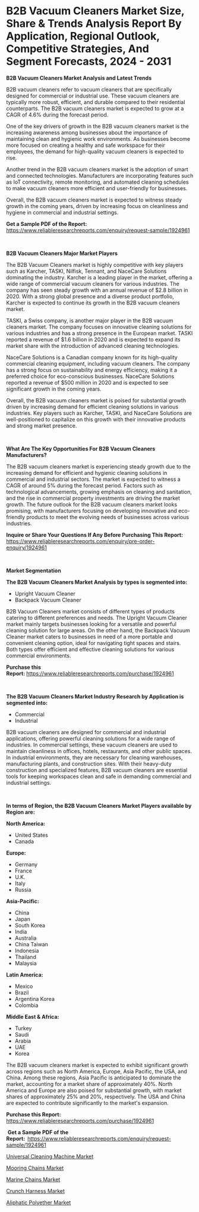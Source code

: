 <p><h1>B2B Vacuum Cleaners Market Size, Share & Trends Analysis Report By Application, Regional Outlook, Competitive Strategies, And Segment Forecasts, 2024 - 2031</h1></p><p><strong>B2B Vacuum Cleaners Market Analysis and Latest Trends</strong></p>
<p><p>B2B vacuum cleaners refer to vacuum cleaners that are specifically designed for commercial or industrial use. These vacuum cleaners are typically more robust, efficient, and durable compared to their residential counterparts. The B2B vacuum cleaners market is expected to grow at a CAGR of 4.6% during the forecast period.</p><p>One of the key drivers of growth in the B2B vacuum cleaners market is the increasing awareness among businesses about the importance of maintaining clean and hygienic work environments. As businesses become more focused on creating a healthy and safe workspace for their employees, the demand for high-quality vacuum cleaners is expected to rise.</p><p>Another trend in the B2B vacuum cleaners market is the adoption of smart and connected technologies. Manufacturers are incorporating features such as IoT connectivity, remote monitoring, and automated cleaning schedules to make vacuum cleaners more efficient and user-friendly for businesses.</p><p>Overall, the B2B vacuum cleaners market is expected to witness steady growth in the coming years, driven by increasing focus on cleanliness and hygiene in commercial and industrial settings.</p></p>
<p><strong>Get a Sample PDF of the Report:&nbsp;</strong> <a href="https://www.reliableresearchreports.com/enquiry/request-sample/1924961">https://www.reliableresearchreports.com/enquiry/request-sample/1924961</a></p>
<p>&nbsp;</p>
<p><strong>B2B Vacuum Cleaners Major Market Players</strong></p>
<p><p>The B2B Vacuum Cleaners market is highly competitive with key players such as Karcher, TASKI, Nilfisk, Tennant, and NaceCare Solutions dominating the industry. Karcher is a leading player in the market, offering a wide range of commercial vacuum cleaners for various industries. The company has seen steady growth with an annual revenue of $2.8 billion in 2020. With a strong global presence and a diverse product portfolio, Karcher is expected to continue its growth in the B2B vacuum cleaners market.</p><p>TASKI, a Swiss company, is another major player in the B2B vacuum cleaners market. The company focuses on innovative cleaning solutions for various industries and has a strong presence in the European market. TASKI reported a revenue of $1.6 billion in 2020 and is expected to expand its market share with the introduction of advanced cleaning technologies.</p><p>NaceCare Solutions is a Canadian company known for its high-quality commercial cleaning equipment, including vacuum cleaners. The company has a strong focus on sustainability and energy efficiency, making it a preferred choice for eco-conscious businesses. NaceCare Solutions reported a revenue of $500 million in 2020 and is expected to see significant growth in the coming years.</p><p>Overall, the B2B vacuum cleaners market is poised for substantial growth driven by increasing demand for efficient cleaning solutions in various industries. Key players such as Karcher, TASKI, and NaceCare Solutions are well-positioned to capitalize on this growth with their innovative products and strong market presence.</p></p>
<p>&nbsp;</p>
<p><strong>What Are The Key Opportunities For B2B Vacuum Cleaners Manufacturers?</strong></p>
<p><p>The B2B vacuum cleaners market is experiencing steady growth due to the increasing demand for efficient and hygienic cleaning solutions in commercial and industrial sectors. The market is expected to witness a CAGR of around 5% during the forecast period. Factors such as technological advancements, growing emphasis on cleaning and sanitation, and the rise in commercial property investments are driving the market growth. The future outlook for the B2B vacuum cleaners market looks promising, with manufacturers focusing on developing innovative and eco-friendly products to meet the evolving needs of businesses across various industries.</p></p>
<p><strong>Inquire or Share Your Questions If Any Before Purchasing This Report:</strong> <a href="https://www.reliableresearchreports.com/enquiry/pre-order-enquiry/1924961">https://www.reliableresearchreports.com/enquiry/pre-order-enquiry/1924961</a></p>
<p>&nbsp;</p>
<p><strong>Market Segmentation</strong></p>
<p><strong>The B2B Vacuum Cleaners Market Analysis by types is segmented into:</strong></p>
<p><ul><li>Upright Vacuum Cleaner</li><li>Backpack Vacuum Cleaner</li></ul></p>
<p><p>B2B Vacuum Cleaners market consists of different types of products catering to different preferences and needs. The Upright Vacuum Cleaner market mainly targets businesses looking for a versatile and powerful cleaning solution for large areas. On the other hand, the Backpack Vacuum Cleaner market caters to businesses in need of a more portable and convenient cleaning option, ideal for navigating tight spaces and stairs. Both types offer efficient and effective cleaning solutions for various commercial environments.</p></p>
<p><strong>Purchase this Report:&nbsp;</strong><a href="https://www.reliableresearchreports.com/purchase/1924961">https://www.reliableresearchreports.com/purchase/1924961</a></p>
<p>&nbsp;</p>
<p><strong>The B2B Vacuum Cleaners Market Industry Research by Application is segmented into:</strong></p>
<p><ul><li>Commercial</li><li>Industrial</li></ul></p>
<p><p>B2B vacuum cleaners are designed for commercial and industrial applications, offering powerful cleaning solutions for a wide range of industries. In commercial settings, these vacuum cleaners are used to maintain cleanliness in offices, hotels, restaurants, and other public spaces. In industrial environments, they are necessary for cleaning warehouses, manufacturing plants, and construction sites. With their heavy-duty construction and specialized features, B2B vacuum cleaners are essential tools for keeping workspaces clean and safe in demanding commercial and industrial settings.</p></p>
<p>&nbsp;</p>
<p><strong>In terms of Region, the B2B Vacuum Cleaners Market Players available by Region are:</strong></p>
<p>
    <p> <strong> North America: </strong>
        <ul>
            <li>United States</li>
            <li>Canada</li>
        </ul>
        </p> 
    <p> <strong> Europe: </strong>
        <ul>
            <li>Germany</li>
            <li>France</li>
            <li>U.K.</li>
            <li>Italy</li>
            <li>Russia</li>
        </ul>
        </p> 
    <p> <strong> Asia-Pacific: </strong>
        <ul>
            <li>China</li>
            <li>Japan</li>
            <li>South Korea</li>
            <li>India</li>
            <li>Australia</li>
            <li>China Taiwan</li>
            <li>Indonesia</li>
            <li>Thailand</li>
            <li>Malaysia</li>
        </ul>
        </p> 
    <p> <strong> Latin America: </strong>
        <ul>
            <li>Mexico</li>
            <li>Brazil</li>
            <li>Argentina Korea</li>
            <li>Colombia</li>
        </ul>
        </p> 
    <p> <strong> Middle East & Africa: </strong>
        <ul>
            <li>Turkey</li>
            <li>Saudi</li>
            <li>Arabia</li>
            <li>UAE</li>
            <li>Korea</li>
        </ul>
    </p>
    </p>
<p><p>The B2B vacuum cleaners market is expected to exhibit significant growth across regions such as North America, Europe, Asia Pacific, the USA, and China. Among these regions, Asia Pacific is anticipated to dominate the market, accounting for a market share of approximately 40%. North America and Europe are also poised for substantial growth, with market shares of approximately 25% and 20%, respectively. The USA and China are expected to contribute significantly to the market's expansion.</p></p>
<p><strong>Purchase this Report: </strong><a href="https://www.reliableresearchreports.com/purchase/1924961">https://www.reliableresearchreports.com/purchase/1924961</a></p>
<p>&nbsp;<strong>Get a Sample PDF of the Report:&nbsp;&nbsp;</strong><a href="https://www.reliableresearchreports.com/enquiry/request-sample/1924961">https://www.reliableresearchreports.com/enquiry/request-sample/1924961</a></p>
<p><strong></strong></p>
<p><p><a href="https://github.com/johnbach50/Market-Research-Report-List-2/blob/main/universal-cleaning-machine-market.md">Universal Cleaning Machine Market</a></p><p><a href="https://fearless-okapi-6c8.notion.site/Mooring-Chains-Market-Research-Report-Provides-thorough-Industry-Overview-which-offers-an-In-Depth--0603eacb192e419d8fbf2f95b7539346">Mooring Chains Market</a></p><p><a href="https://noble-drawer-34c.notion.site/Marine-Chains-Market-Size-2024-2031-Global-Industrial-Analysis-Key-Geographical-Regions-Market-S-133c55cf1eb641cba557d7fbdfaf33a5">Marine Chains Market</a></p><p><a href="https://view.publitas.com/reportprime-1/crunch-harness-market-research-report-forecasted-for-period-from-2024-2031-by-market-type-market-application-and-region/">Crunch Harness Market</a></p><p><a href="https://view.publitas.com/reportprime-1/aliphatic-polyether-market-research-report-provides-thorough-industry-overview-which-offers-an-in-depth-analysis-of-product-trends-and-new-market-divisions/">Aliphatic Polyether Market</a></p></p>